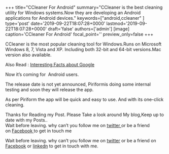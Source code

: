 +++
title="CCleaner For Android"
summary="CCleaner is the best cleaning utility for Windows systems.Now they are developing an Android applications for Android devices."
keywords=["android,ccleaner"
]
type='post'
date='2019-09-22T18:07:28+0000'
lastmod='2019-09-22T18:07:28+0000'
draft='false'
authors=['admin']
[image]
caption='CCleaner For Android'
focal_point=''
preview_only=false
+++








CCleaner is the most popular cleaning tool for Windows.Runs on Microsoft Windows 8, 7, Vista and XP. Including both 32-bit and 64-bit versions.Mac version also available.

Also Read :&nbsp;<a title="Interesting Facts About Google" href="https://www.arungudelli.com/2012/09/interesting-facts-about-google.html" target="_blank">Interesting Facts about Google</a>

Now it’s coming for &nbsp;Android users.

The release date is not yet announced, Piriformis doing some internal testing and soon they will release the app.

As per Piriform the app will be quick and easy to use. And with its one-click cleaning.

Thanks for Reading my Post.&nbsp;Please Take a look around My blog,Keep up to date with my Posts..<br> Wait before leaving.&nbsp;why can’t you follow me on <a title="ArunkumarGudelli Twitter" href="http://twitter.com/arunGudelli" target="_blank">twitter&nbsp;</a>or be a friend on&nbsp;<a title="Arunkumar Gudelli Facebook" href="http://www.facebook.com/arungudelli" target="_blank">Facebook&nbsp;</a>to get in touch me

Wait before leaving.
why can’t you follow me on <a href="https://twitter.com/arungudelli" target="_blank" rel="noopener">twitter</a> or be a friend on <a href="https://www.facebook.com/gudelliArun" target="_blank" rel="noopener">Facebook</a> or  <a href="https://www.linkedin.com/in/arungudelli/" target="_blank" rel="noopener">linkedn</a> to get in touch with me.







